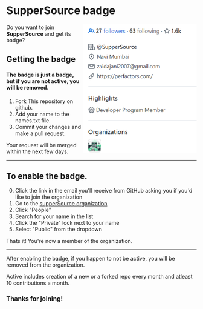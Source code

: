 # SupperSource badge

<img src="./badge.png" align="right"
     alt="EU badge displayed on GitHub profile" width="300px">

Do you want to join <b>SupperSource</b> and get its badge? 

## Getting the badge

#### The badge is just a badge, but if you are not active, you will be removed.

1. Fork This repository on github.
2. Add your name to the names.txt file.
3. Commit your changes and make a pull request.

Your request will be merged within the next few days.

<hr>

## To enable the badge.

0. Click the link in the email you'll receive from GitHub asking you if you'd like to join the organization
1. Go to the [supperSource organization](https://github.com/supperSource)
2. Click "People"
3. Search for your name in the list
4. Click the "Private" lock next to your name
5. Select "Public" from the dropdown

Thats it! You're now a member of the organization.

---

After enabling the badge, if you happen to not be active, you will be removed from the organization.

Active includes creation of a new or a forked repo every month and atleast 10 contributions a month.

### Thanks for joining!
